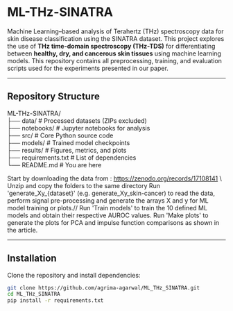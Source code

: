 # ML-THz-SINATRA

Machine Learning–based analysis of Terahertz (THz) spectroscopy data for skin disease classification using the SINATRA dataset.
This project explores the use of **THz time-domain spectroscopy (THz-TDS)** for differentiating between **healthy, dry, and cancerous skin tissues** using machine learning models.
This repository contains all preprocessing, training, and evaluation scripts used for the experiments presented in our paper.

---


## Repository Structure

ML-THz-SINATRA/  
├── data/ # Processed datasets (ZIPs excluded)  
├── notebooks/ # Jupyter notebooks for analysis  
├── src/ # Core Python source code  
├── models/ # Trained model checkpoints  
├── results/ # Figures, metrics, and plots  
├── requirements.txt # List of dependencies  
└── README.md # You are here  



Start by downloading the data from : https://zenodo.org/records/17108141 \\
Unzip and copy the folders to the same directory Run 'generate_Xy_{dataset}' (e.g. generate_Xy_skin-cancer) to read the data, perform signal pre-processing and generate the arrays X and y for ML model training or plots.//
Run 'Train models' to train the 10 defined ML models and obtain their respective AUROC values. Run 'Make plots' to generate the plots for PCA and impulse function comparisons as shown in the article.


---

## Installation

Clone the repository and install dependencies:

```bash
git clone https://github.com/agrima-agarwal/ML_THz_SINATRA.git
cd ML_THz_SINATRA
pip install -r requirements.txt
